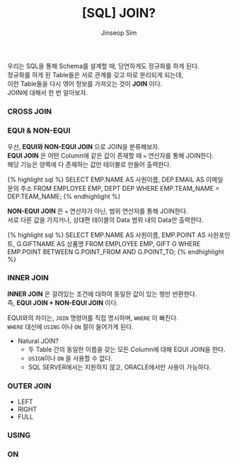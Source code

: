 ﻿---
layout: post
title: "[SQL] JOIN?"
categories: SQL
tags: [mysql]
author:
  - Jinseop Sim
---
우리는 SQL을 통해 Schema를 설계할 때, 당연하게도 정규화를 하게 된다.  
정규화를 하게 된 Table들은 서로 관계를 갖고 따로 분리되게 되는데,  
이런 Table들을 다시 엮어 정보를 가져오는 것이 __JOIN__ 이다.  
JOIN에 대해서 한 번 알아보자.  

### CROSS JOIN

### EQUI & NON-EQUI
우선, __EQUI와 NON-EQUI JOIN__ 으로 JOIN을 분류해보자.  
__EQUI JOIN__ 은 어떤 Column에 같은 값이 존재할 때 ```=``` 연산자를 통해 JOIN한다.  
해당 기능은 양쪽에 다 존재하는 값만 테이블로 만들어 출력한다.  

{% highlight sql %}
SELECT EMP.NAME AS 사원이름, DEP.EMAIL AS 이메일 문의 주소
FROM EMPLOYEE EMP, DEPT DEP
WHERE EMP.TEAM_NAME = DEP.TEAM_NAME;
{% endhighlight %}

__NON-EQUI JOIN__ 은 ```=``` 연산자가 아닌, 범위 연산자를 통해 JOIN한다.  
서로 다른 값을 가지거나, 상대편 테이블의 Data 범위 내의 Data만 출력한다.  

{% highlight sql %}
SELECT EMP.NAME AS 사원이름, EMP.POINT AS 사원포인트, G.GIFTNAME AS 상품명
FROM EMPLOYEE EMP, GIFT G
WHERE EMP.POINT BETWEEN G.POINT_FROM AND G.POINT_TO;
{% endhighlight %}

### INNER JOIN
__INNER JOIN__ 은 걸려있는 조건에 대하여 동일한 값이 있는 행만 반환한다.  
즉, __EQUI JOIN + NON-EQUI JOIN__ 이다.  

EQUI와의 차이는, ```JOIN``` 명령어를 직접 명시하며, ```WHERE``` 이 빠진다.  
```WHERE``` 대신에 ```USING``` 이나 ```ON``` 절이 들어가게 된다.  

- Natural JOIN?
  - 두 Table 간의 동일한 이름을 갖는 모든 Column에 대해 EQUI JOIN을 한다.
  - ```USIGN```이나 ```ON``` 을 사용할 수 없다.
  - SQL SERVER에서는 지원하지 않고, ORACLE에서만 사용이 가능하다.

### OUTER JOIN
- LEFT
- RIGHT
- FULL

### USING

### ON